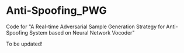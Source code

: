 # Anti-Spoofing_PWG



Code for "A Real-time Adversarial Sample Generation Strategy for Anti-Spoofing System based on Neural Network Vocoder"


To be updated!
